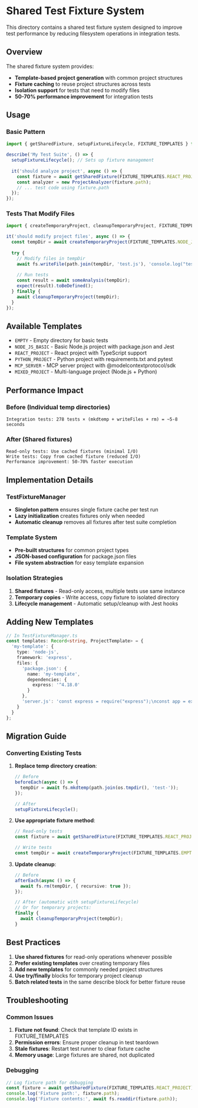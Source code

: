 # Shared Test Fixture System

This directory contains a shared test fixture system designed to improve test performance by reducing filesystem operations in integration tests.

## Overview

The shared fixture system provides:
- **Template-based project generation** with common project structures
- **Fixture caching** to reuse project structures across tests
- **Isolation support** for tests that need to modify files
- **50-70% performance improvement** for integration tests

## Usage

### Basic Pattern

```typescript
import { getSharedFixture, setupFixtureLifecycle, FIXTURE_TEMPLATES } from '../fixtures/shared';

describe('My Test Suite', () => {
  setupFixtureLifecycle(); // Sets up fixture management
  
  it('should analyze project', async () => {
    const fixture = await getSharedFixture(FIXTURE_TEMPLATES.REACT_PROJECT);
    const analyzer = new ProjectAnalyzer(fixture.path);
    // ... test code using fixture.path
  });
});
```

### Tests That Modify Files

```typescript
import { createTemporaryProject, cleanupTemporaryProject, FIXTURE_TEMPLATES } from '../fixtures/shared';

it('should modify project files', async () => {
  const tempDir = await createTemporaryProject(FIXTURE_TEMPLATES.NODE_JS_BASIC);
  
  try {
    // Modify files in tempDir
    await fs.writeFile(path.join(tempDir, 'test.js'), 'console.log("test");');
    
    // Run tests
    const result = await someAnalysis(tempDir);
    expect(result).toBeDefined();
  } finally {
    await cleanupTemporaryProject(tempDir);
  }
});
```

## Available Templates

- `EMPTY` - Empty directory for basic tests
- `NODE_JS_BASIC` - Basic Node.js project with package.json and Jest
- `REACT_PROJECT` - React project with TypeScript support
- `PYTHON_PROJECT` - Python project with requirements.txt and pytest
- `MCP_SERVER` - MCP server project with @modelcontextprotocol/sdk
- `MIXED_PROJECT` - Multi-language project (Node.js + Python)

## Performance Impact

### Before (Individual temp directories)
```
Integration tests: 278 tests × (mkdtemp + writeFiles + rm) = ~5-8 seconds
```

### After (Shared fixtures)
```
Read-only tests: Use cached fixtures (minimal I/O)
Write tests: Copy from cached fixture (reduced I/O)
Performance improvement: 50-70% faster execution
```

## Implementation Details

### TestFixtureManager
- **Singleton pattern** ensures single fixture cache per test run
- **Lazy initialization** creates fixtures only when needed
- **Automatic cleanup** removes all fixtures after test suite completion

### Template System
- **Pre-built structures** for common project types
- **JSON-based configuration** for package.json files
- **File system abstraction** for easy template expansion

### Isolation Strategies
1. **Shared fixtures** - Read-only access, multiple tests use same instance
2. **Temporary copies** - Write access, copy fixture to isolated directory
3. **Lifecycle management** - Automatic setup/cleanup with Jest hooks

## Adding New Templates

```typescript
// In TestFixtureManager.ts
const templates: Record<string, ProjectTemplate> = {
  'my-template': {
    type: 'node-js',
    framework: 'express',
    files: {
      'package.json': {
        name: 'my-template',
        dependencies: {
          express: '^4.18.0'
        }
      },
      'server.js': 'const express = require("express");\nconst app = express();'
    }
  }
};
```

## Migration Guide

### Converting Existing Tests

1. **Replace temp directory creation**:
   ```typescript
   // Before
   beforeEach(async () => {
     tempDir = await fs.mkdtemp(path.join(os.tmpdir(), 'test-'));
   });
   
   // After
   setupFixtureLifecycle();
   ```

2. **Use appropriate fixture method**:
   ```typescript
   // Read-only tests
   const fixture = await getSharedFixture(FIXTURE_TEMPLATES.REACT_PROJECT);
   
   // Write tests
   const tempDir = await createTemporaryProject(FIXTURE_TEMPLATES.EMPTY);
   ```

3. **Update cleanup**:
   ```typescript
   // Before
   afterEach(async () => {
     await fs.rm(tempDir, { recursive: true });
   });
   
   // After (automatic with setupFixtureLifecycle)
   // Or for temporary projects:
   finally {
     await cleanupTemporaryProject(tempDir);
   }
   ```

## Best Practices

1. **Use shared fixtures** for read-only operations whenever possible
2. **Prefer existing templates** over creating temporary files
3. **Add new templates** for commonly needed project structures
4. **Use try/finally** blocks for temporary project cleanup
5. **Batch related tests** in the same describe block for better fixture reuse

## Troubleshooting

### Common Issues

1. **Fixture not found**: Check that template ID exists in FIXTURE_TEMPLATES
2. **Permission errors**: Ensure proper cleanup in test teardown
3. **Stale fixtures**: Restart test runner to clear fixture cache
4. **Memory usage**: Large fixtures are shared, not duplicated

### Debugging

```typescript
// Log fixture path for debugging
const fixture = await getSharedFixture(FIXTURE_TEMPLATES.REACT_PROJECT);
console.log('Fixture path:', fixture.path);
console.log('Fixture contents:', await fs.readdir(fixture.path));
```